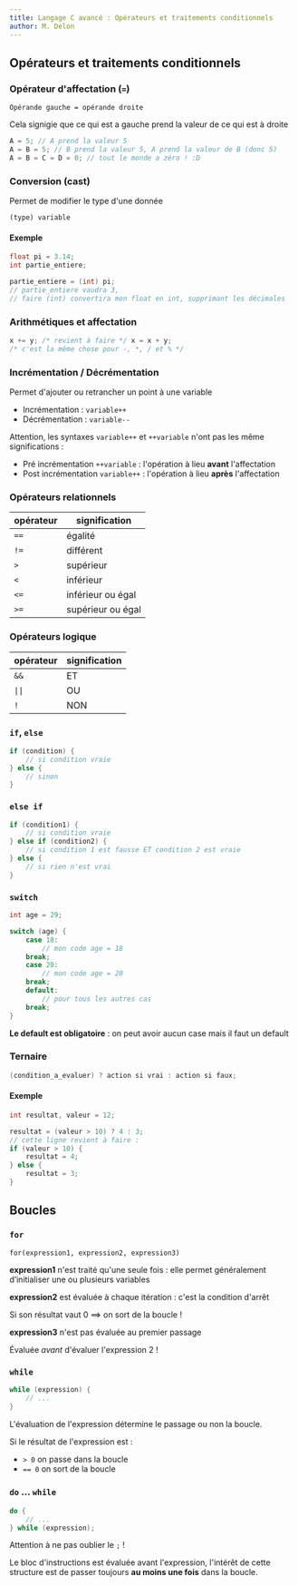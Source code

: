 ```yaml
---
title: Langage C avancé : Opérateurs et traitements conditionnels
author: M. Delon
---
```

Opérateurs et traitements conditionnels
----------

### Opérateur d'affectation (`=`)
```
Opérande gauche = opérande droite
```
Cela signigie que ce qui est a gauche prend la valeur de ce qui est à droite

```c
A = 5; // A prend la valeur 5
A = B = 5; // B prend la valeur 5, A prend la valeur de B (donc 5)
A = B = C = D = 0; // tout le monde a zéro ! :D
```

### Conversion (cast)

Permet de modifier le type d'une donnée

`(type) variable`

#### Exemple
```c
float pi = 3.14;
int partie_entiere;

partie_entiere = (int) pi;
// partie_entiere vaudra 3,
// faire (int) convertira mon float en int, supprimant les décimales
```

### Arithmétiques et affectation

```c
x += y; /* revient à faire */ x = x + y;
/* c'est la même chose pour -, *, / et % */
```

### Incrémentation / Décrémentation

Permet d'ajouter ou retrancher un point à une variable

* Incrémentation : `variable++`
* Décrémentation : `variable--`

Attention, les syntaxes `variable++` et `++variable` n'ont pas les même significations :

* Pré incrémentation `++variable` : l'opération à lieu **avant** l'affectation
* Post incrémentation `variable++` : l'opération à lieu **après** l'affectation


### Opérateurs relationnels

| opérateur | signification |
|-----------|---------------|
| `==` | égalité |
| `!=` | différent |
| `>`  | supérieur |
| `<`  | inférieur |
| `<=` | inférieur ou égal |
| `>=` | supérieur ou égal |

### Opérateurs logique

| opérateur | signification |
|-----------|---------------|
| `&&`       | ET |
| `\|\|`     | OU |
| `!`        | NON |

### `if`, `else`

```c
if (condition) {
	// si condition vraie
} else {
	// sinon
}
```

### `else if`

```c
if (condition1) {
	// si condition vraie
} else if (condition2) {
	// si condition 1 est fausse ET condition 2 est vraie
} else {
	// si rien n'est vrai
}
```

### `switch`

```c
int age = 29;

switch (age) {
	case 18: 
		// mon code age = 18
	break;
	case 20: 
		// mon code age = 20
	break;
	default:
		// pour tous les autres cas
	break;
}
```

**Le default est obligatoire** : on peut avoir aucun case mais il faut un default

### Ternaire

```c
(condition_a_evaluer) ? action si vrai : action si faux;
```

#### Exemple
```c
int resultat, valeur = 12;

resultat = (valeur > 10) ? 4 : 3;
// cette ligne revient à faire :
if (valeur > 10) {
	resultat = 4;
} else {
	resultat = 3;
}
```

## Boucles
### `for`
`for(expression1, expression2, expression3)`

**expression1** n'est traité qu'une seule fois : elle permet généralement d’initialiser une ou plusieurs variables

**expression2** est évaluée à chaque itération : c'est la condition d'arrêt

Si son résultat vaut 0 ==\> on sort de la boucle !

**expression3** n'est pas évaluée au premier passage

Évaluée *avant* d'évaluer l'expression 2 !

### `while`
```c
while (expression) {
	// ...
}
```

L'évaluation de l'expression détermine le passage ou non la boucle.

Si le résultat de l'expression est : 

* `> 0` on passe dans la boucle
* `== 0` on sort de la boucle



### `do` ... `while`
```c
do {
	// ...
} while (expression);
```

Attention à ne pas oublier le `;` !

Le bloc d'instructions est évaluée avant l'expression, l'intérêt de cette structure est de passer toujours **au moins une fois** dans la boucle.